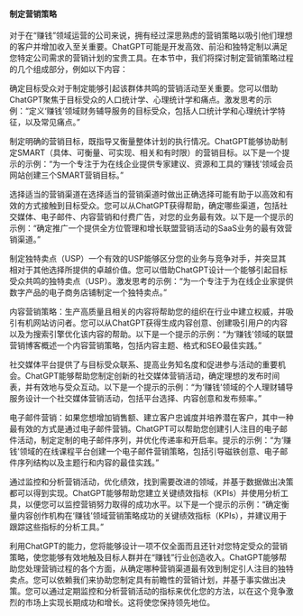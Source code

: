 #### 制定营销策略

对于在“赚钱”领域运营的公司来说，拥有经过深思熟虑的营销策略以吸引他们理想的客户并增加收入至关重要。ChatGPT可能是开发高效、前沿和独特定制以满足您特定公司需求的营销计划的宝贵工具。在本节中，我们将探讨制定营销策略过程的几个组成部分，例如以下内容：

确定目标受众对于制定能够引起该群体共鸣的营销活动至关重要。您可以借助ChatGPT聚焦于目标受众的人口统计学、心理统计学和痛点。激发思考的示例：“定义‘赚钱’领域财务辅导服务的目标受众，包括人口统计学和心理统计学特征，以及常见痛点。”

制定明确的营销目标，既指导又衡量整体计划的执行情况。ChatGPT能够协助制定SMART（具体、可衡量、可实现、相关和有时限）的营销目标。以下是一个提示的示例：“为一个专注于为在线企业提供专家建议、资源和工具的‘赚钱’领域会员网站创建三个SMART营销目标。”

选择适当的营销渠道在选择适当的营销渠道时做出正确选择可能有助于以高效和有效的方式接触到目标受众。您可以从ChatGPT获得帮助，确定哪些渠道，包括社交媒体、电子邮件、内容营销和付费广告，对您的业务最有效。以下是一个提示的示例：“确定推广一个提供全方位管理和增长联盟营销活动的SaaS业务的最有效营销渠道。”

制定独特卖点（USP）一个有效的USP能够区分您的业务与竞争对手，并突显其相对于其他选择所提供的卓越价值。您可以借助ChatGPT设计一个能够引起目标受众共鸣的独特卖点（USP）。激发思考的示例：“为一个专注于为在线企业家提供数字产品的电子商务店铺制定一个独特卖点。”

内容营销策略：生产高质量且相关的内容将帮助您的组织在行业中建立权威，并吸引有机网站访问者。您可以从ChatGPT获得生成内容创意、创建吸引用户的内容以及为搜索引擎优化该内容的帮助。以下是一个提示的示例：“为‘赚钱’领域的联盟营销博客概述一个内容营销策略，包括内容主题、格式和SEO最佳实践。”

社交媒体平台提供了与目标受众联系、提高业务知名度和促进参与活动的重要机会。ChatGPT能够帮助您制定创新的社交媒体营销活动，确定理想的发布时间表，并有效地与受众互动。以下是一个提示的示例：“为‘赚钱’领域的个人理财辅导服务设计一个社交媒体营销活动，包括平台选择、内容创意和发布频率。”

电子邮件营销：如果您想增加销售额、建立客户忠诚度并培养潜在客户，其中一种最有效的方式是通过电子邮件营销。ChatGPT可以帮助您创建引人注目的电子邮件活动，制定定制的电子邮件序列，并优化传递率和开启率。提示的示例：“为‘赚钱’领域的在线课程平台创建一个电子邮件营销策略，包括引导磁铁创意、电子邮件序列结构以及主题行和内容的最佳实践。”

通过监控和分析营销活动，优化绩效，找到需要改进的领域，并基于数据做出决策都可以得到实现。ChatGPT能够帮助您建立关键绩效指标（KPIs）并使用分析工具，以便您可以监控营销努力取得的成功水平。以下是一个提示的示例：“确定衡量内容创作机构在‘赚钱’领域营销策略成功的关键绩效指标（KPIs），并建议用于跟踪这些指标的分析工具。”

利用ChatGPT的能力，您将能够设计一项不仅全面而且还针对您特定受众的营销策略，使您能够有效地触及目标人群并在“赚钱”行业创造收入。ChatGPT能够帮助您处理营销过程的各个方面，从确定哪种营销渠道最有效到制定引人注目的独特卖点。您可以依赖我们来协助您制定具有前瞻性的营销计划，并基于事实做出决策。您可以通过定期监控和分析营销活动的指标来优化您的方法，以在这个竞争激烈的市场上实现长期成功和增长。这将使您保持领先地位。

